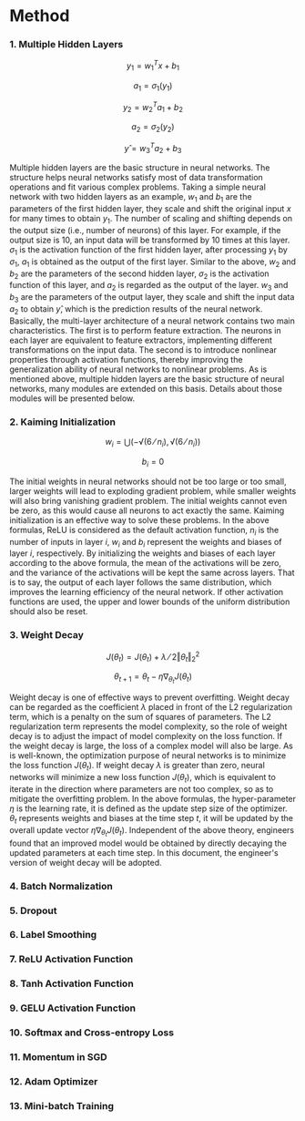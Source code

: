 # Method

### 1. Multiple Hidden Layers

$$
y_1=w_1^T x+b_1
$$

$$
a_1=σ_1 (y_1)
$$

$$
y_2=w_2^T a_1+b_2
$$

$$
a_2=σ_2 (y_2)
$$

$$
y ̂=w_3^T a_2+b_3
$$

Multiple hidden layers are the basic structure in neural networks. 
The structure helps neural networks satisfy most of data transformation operations and fit various complex problems. 
Taking a simple neural network with two hidden layers as an example, $w_1$ and $b_1$ are the parameters of the first hidden layer, they scale and shift the original input $x$ for many times to obtain $y_1$. 
The number of scaling and shifting depends on the output size (i.e., number of neurons) of this layer. 
For example, if the output size is 10, an input data will be transformed by 10 times at this layer. 
$σ_1$ is the activation function of the first hidden layer, after processing $y_1$ by $σ_1$, $a_1$ is obtained as the output of the first layer. 
Similar to the above, $w_2$ and $b_2$ are the parameters of the second hidden layer, $σ_2$ is the activation function of this layer, and $a_2$ is regarded as the output of the layer. 
$w_3$ and $b_3$ are the parameters of the output layer, they scale and shift the input data $a_2$ to obtain $y ̂$, which is the prediction results of the neural network. 
Basically, the multi-layer architecture of a neural network contains two main characteristics. 
The first is to perform feature extraction. 
The neurons in each layer are equivalent to feature extractors, implementing different transformations on the input data. 
The second is to introduce nonlinear properties through activation functions, thereby improving the generalization ability of neural networks to nonlinear problems. 
As is mentioned above, multiple hidden layers are the basic structure of neural networks, many modules are extended on this basis. Details about those modules will be presented below.


### 2. Kaiming Initialization

$$
w_i=⋃(-√(6⁄n_i ),√(6⁄n_i ))
$$

$$
b_i=0
$$

The initial weights in neural networks should not be too large or too small, larger weights will lead to exploding gradient problem, while smaller weights will also bring vanishing gradient problem. 
The initial weights cannot even be zero, as this would cause all neurons to act exactly the same. 
Kaiming initialization is an effective way to solve these problems. 
In the above formulas, ReLU is considered as the default activation function, $n_i$ is the number of inputs in layer $i$, $w_i$ and $b_i$ represent the weights and biases of layer $i$, respectively. 
By initializing the weights and biases of each layer according to the above formula, the mean of the activations will be zero, and the variance of the activations will be kept the same across layers. 
That is to say, the output of each layer follows the same distribution, which improves the learning efficiency of the neural network. 
If other activation functions are used, the upper and lower bounds of the uniform distribution should also be reset.


### 3. Weight Decay

$$
J(θ_t)=J(θ_t )+λ⁄2 ‖θ_t ‖_2^2
$$

$$
θ_{t+1}=θ_t-η∇_{θ_t} J(θ_t)
$$

Weight decay is one of effective ways to prevent overfitting. 
Weight decay can be regarded as the coefficient $λ$ placed in front of the L2 regularization term, which is a penalty on the sum of squares of parameters. 
The L2 regularization term represents the model complexity, so the role of weight decay is to adjust the impact of model complexity on the loss function. 
If the weight decay is large, the loss of a complex model will also be large. 
As is well-known, the optimization purpose of neural networks is to minimize the loss function $J(θ_t)$. 
If weight decay $λ$ is greater than zero, neural networks will minimize a new loss function $J(θ_t)$, which is equivalent to iterate in the direction where parameters are not too complex, so as to mitigate the overfitting problem. 
In the above formulas, the hyper-parameter $η$ is the learning rate, it is defined as the update step size of the optimizer. 
$θ_t$ represents weights and biases at the time step $t$, it will be updated by the overall update vector $η∇_{θ_t} J(θ_t)$. 
Independent of the above theory, engineers found that an improved model would be obtained by directly decaying the updated parameters at each time step. 
In this document, the engineer's version of weight decay will be adopted.


### 4. Batch Normalization




### 5. Dropout





### 6. Label Smoothing




### 7. ReLU Activation Function



### 8. Tanh Activation Function



### 9. GELU Activation Function



### 10. Softmax and Cross-entropy Loss




### 11. Momentum in SGD



### 12. Adam Optimizer




### 13. Mini-batch Training














